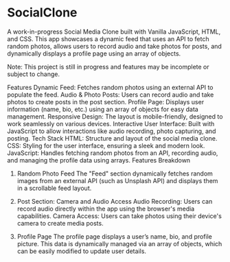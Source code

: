 # SocialClone
A work-in-progress Social Media Clone built with Vanilla JavaScript, HTML, and CSS. This app showcases a dynamic feed that uses an API to fetch random photos, allows users to record audio and take photos for posts, and dynamically displays a profile page using an array of objects.

Note: This project is still in progress and features may be incomplete or subject to change.

Features
Dynamic Feed: Fetches random photos using an external API to populate the feed.
Audio & Photo Posts: Users can record audio and take photos to create posts in the post section.
Profile Page: Displays user information (name, bio, etc.) using an array of objects for easy data management.
Responsive Design: The layout is mobile-friendly, designed to work seamlessly on various devices.
Interactive User Interface: Built with JavaScript to allow interactions like audio recording, photo capturing, and posting.
Tech Stack
HTML: Structure and layout of the social media clone.
CSS: Styling for the user interface, ensuring a sleek and modern look.
JavaScript: Handles fetching random photos from an API, recording audio, and managing the profile data using arrays.
Features Breakdown
1. Random Photo Feed
The "Feed" section dynamically fetches random images from an external API (such as Unsplash API) and displays them in a scrollable feed layout.

2. Post Section: Camera and Audio Access
Audio Recording: Users can record audio directly within the app using the browser's media capabilities.
Camera Access: Users can take photos using their device's camera to create media posts.
3. Profile Page
The profile page displays a user’s name, bio, and profile picture. This data is dynamically managed via an array of objects, which can be easily modified to update user details.


